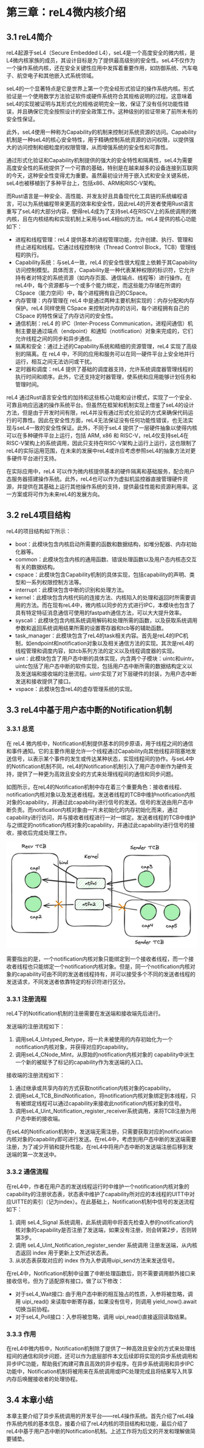 # 第三章：reL4微内核介绍
## 3.1 reL4简介

reL4起源于seL4（Secure Embedded L4），seL4是一个高度安全的微内核，是L4微内核家族的成员，其设计目标是为了提供最高级别的安全性。seL4不仅作为一个操作系统内核，还在安全关键性应用中发挥着重要作用，如防御系统、汽车电子、航空电子和其他嵌入式系统领域。

seL4的一个显著特点是它是世界上第一个完全经形式验证的操作系统内核。形式验证是一个使用数学方法验证软件或硬件系统符合其规格说明的过程。这意味着seL4的实现被证明与其形式化的规格说明完全一致，保证了没有任何功能性错误，并且确保它完全按照设计的安全政策工作。这种级别的验证带来了前所未有的安全性保证。

此外，seL4使用一种称为Capability的机制来控制对系统资源的访问。Capability机制是一种seL4的核心安全特性，用于精确控制系统资源的访问权限，以提供强大的访问控制和细粒度的权限管理，从而增强系统的安全性和可靠性。

通过形式化验证和Capability机制提供的强大的安全特性和隔离性，seL4为需要高度安全性的系统提供了一个可靠的基础，特别是在越来越多的设备连接到互联网的今天，这种安全性变得尤为重要。虽然最初设计用于嵌入式和安全关键系统，seL4也被移植到了多种平台上，包括x86、ARM和RISC-V架构。


而Rust语言是一种安全、高性能、并发友好且具备现代化工具链的系统编程语言，可以为系统编程带来更高的效率和安全性，因此reL4的开发者使用Rust语言重写了seL4的大部分内容，使得reL4成为了支持seL4在RISCV上的系统调用的微内核，且在内核结构和实现机制上采用与seL4相似的方法。reL4 提供的核心功能如下：

- 进程和线程管理：reL4 提供基本的进程管理功能，允许创建、执行、管理和终止进程和线程。它通过线程控制块（Thread Control Block，TCB）管理线程的执行。
- Capability系统：与seL4一致，reL4 的安全性很大程度上依赖于其Capability访问控制模型。具体而言，Capability是一种代表某种权限的标识符，它允许持有者对特定的系统资源（如内存页面、通信端点、线程等）进行操作。在reL4中，每个资源都与一个或多个能力绑定，而这些能力存储在所谓的CSpace（能力空间）中，每个进程拥有自己的CSpace。
- 内存管理：内存管理在 reL4 中是通过两种主要机制实现的：内存分配和内存保护。reL4 同样使用 CSpace 来控制对内存的访问，每个进程拥有自己的 CSpace 的特性保证了内存访问的安全性。
- 通信机制：reL4 的 IPC（Inter-Process Communication，进程间通信）机制主要是通过端点（endpoint）和通知（notification）对象来完成的，它们允许线程之间的同步和异步通信。
- 隔离和安全：通过上述的Capability系统和精细的资源管理，reL4 实现了高级别的隔离。在 reL4 中，不同的应用和服务可以在同一硬件平台上安全地并行运行，相互之间无法访问或干扰。
- 定时器和调度：reL4 提供了基础的调度器支持，允许系统调度器管理线程的执行时间和顺序。此外，它还支持定时器管理，使系统和应用能够计划任务和管理时间。

reL4 通过Rust语言安全性的加持和这些核心功能和设计模式，实现了一个安全、可靠且响应迅速的操作系统平台。但虽然在框架和机制实现上借鉴了seL4的设计方法，但是由于开发时间有限，reL4并没有通过形式化验证的方式来确保代码运行的可靠性。因此在安全性方面，reL4无法保证没有任何功能性错误，也无法实现与seL4一致的安全性保证。此外，不同于seL4 提供了一层硬件抽象以使得内核可以在多种硬件平台上运行，包括 ARM, x86 和 RISC-V，reL4仅支持seL4在RISC-V架构上的系统调用，因此只支持在RISC-V架构上运行上运行，这也限制了reL4的实际运用范围，在未来的发展中reL4或许应考虑参照seL4的抽象方法对更多硬件平台进行支持。

在实际应用中，reL4 可以作为微内核提供基本的硬件隔离和基础服务，配合用户态服务器搭建操作系统。此外，reL4也可以作为虚拟机监控器直接管理硬件资源，并提供在其基础上运行其他操作系统的支持，提供最佳性能和资源利用率。这一方案或将可作为未来reL4的发展方向。
## 3.2 reL4项目结构
reL4的项目结构如下所示：

- boot：此模块包含内核启动所需要的函数和数据结构，如堆分配器、内存初始化器等。
- common：此模块包含内核的通用函数、错误处理函数以及用户态内核态交互有关的数据结构。
- cspace：此模块包含Capability机制的具体实现，包括capability的声明、类型和一系列权限控制方法等。
- interrupt：此模块包含中断的识别和处理方法。
- kernel：此模块包含内核代码的连接方法、内核陷入的处理和返回时所需要调用的方法。而在现有reL4中，微内核以同步的方式进行IPC，本模块也包含了具有特定特征消息通信可使用的fastpath通信方法，可以大大提升效率。
- syscall：此模块包含内核系统调用解码和处理所需的函数，以及获取系统调用参数和返回系统调用结果所需的设置寄存器和tcb等的辅助函数。
- task_manager：此模块包含了reL4的task相关内容。首先是reL4的IPC机制，如endpoint和notification对象以及相关通信方法的实现。其次是reL4的线程管理和调度内容，如tcb系列方法的定义以及线程调度器的实现。
- uint：此模块包含了用户态中断的具体实现，内含两个子模块：uintc和uintr。uintc包括了用户态中断的软件实现，包括用户态中断所需的数据结构定义以及发送端和接收端的注册流程。uintr实现了对下层硬件的封装，为用户态中断发送和接收提供了接口。
- vspace：此模块包含reL4的虚存管理系统的实现。
## 3.3 reL4中基于用户态中断的Notification机制
### 3.3.1 总览
在 reL4 微内核中，Notification机制提供基本的同步原语，用于线程之间的通信和事件通知。它的主要作用是允许一个线程通过Capability向其他线程非阻塞地发送信号，以表示某个事件的发生或传达某种状态，实现线程间的协作。与seL4中的Notification机制不同，reL4的Notification机制引入了用户态中断作为硬件支持，提供了一种更为高效且安全的方式来处理线程间的通信和同步问题。

如图所示，在reL4的Notification机制中存在着三个重要角色：接收者线程、notification内核对象以及发送者线程。发送者线程的TCB中维护notification内核对象的capability，并通过此capability进行信号的发送。信号的发送由用户态中断负责。而notification内核对象由一片未初始化的内存初始化而来，通过capability进行访问，并与接收者线程进行一对一绑定。发送者线程的TCB中维护与之绑定的notification内核对象的capability，并通过此capability进行信号的接收，接收后完成处理工作。

![](../images/rel4-ntfn-graph.png)

需要指出的是，一个notification内核对象只能绑定到一个接收者线程，而一个接收者线程也只能绑定一个notification内核对象。但是，同一个notification内核对象的capability可由不同的发送者线程持有，并可以接受多个不同的发送者线程的发送请求，不同发送者依靠特定的标识符进行区分。
### 3.3.1 注册流程
reL4下的Notification机制的注册需要在发送端和接收端先后进行。

发送端的注册流程如下：
1. 调用seL4_Untyped_Retype，将一片未被使用的内存初始化为一个notification内核对象，并获得对应的capability。
2. 调用seL4_CNode_Mint，从原始的notification内核对象的 capability中派生一个新的被赋予了标记的capability作为发送端的入口。

接收端的注册流程如下：
1. 通过继承或共享内存的方式获取notification内核对象的capability。
2. 调用seL4_TCB_BindNotification，将notification内核对象绑定到本线程，只有被绑定线程可以通过capability来接收此notification内核对象的信号。
3. 调用seL4_Uint_Notification_register_receiver系统调用，来将TCB注册为用户态中断的接收端。

在seL4的Notification机制中，发送端无需注册，只需要获取对应的notification内核对象的capability即可进行发送。在reL4中，考虑到用户态中断的发送端需要注册，为了减少开销和提升性能，在reL4中将用户态中断的发送端注册后移到发送端的第一次发送中。

### 3.3.2 通信流程
在reL4中，作者在用户态的发送线程运行时中维护一个notification内核对象的capability的注册状态表，状态表中维护了capability所对应的本线程的UITT中对应UITTE的索引（记为index）。在此基础上，Notification机制中信号的发送流程如下：
1. 调用 seL4_Signal 系统调用，此系统调用中将首先检查入参的notification内核对象的capability是否注册了发送端，如果没有注册，则会转第2步，否则转第3步。
2. 调用 seL4_Uint_Notification_register_sender 系统调用 注册发送端，从内核态返回 index 用于更新上文所述状态表。
3. 从状态表获取对应的 index 作为入参调用uipi_send方法来发送信号。 

在reL4中，Notification机制中设置了中断处理函数后，则不需要调用额外接口来接收信号。但为了适配原有接口，做了以下修改：
- 对于seL4_Wait接口: 由于用户态中断的相互独占的性质，入参将被忽略，调用 uipi_read() 来读取中断寄存器，如果没有信号，则调用 yield_now().await 切换当前协程。
- 对于seL4_Poll接口：入参将被忽略，调用 uipi_read()直接返回读取结果。
### 3.3.3 作用
在reL4中微内核中，Notification机制除了提供了一种高效且安全的方式来处理线程间的通信和同步问题，还可以作为底层部件本文后续即将实现的异步系统调用和异步IPC功能，帮助我们构建可靠且高效的异步程序。在异步系统调用和异步IPC功能中，Notification机制将被用来在系统调用或IPC处理完成且将结果写入共享内存后唤醒接收者的处理协程。
## 3.4 本章小结
本章主要介绍了异步系统调用的开发平台——reL4操作系统。首先介绍了reL4操作系统内核的基本信息，接着介绍了reL4内核的项目结构和功能，最后介绍了reL4中基于用户态中断的Notification机制。上述工作将为后文的开发和理解做简要铺垫。